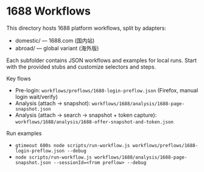# 1688 Workflows

This directory hosts 1688 platform workflows, split by adapters:

- domestic/ — 1688.com (国内站)
- abroad/ — global variant (海外版)

Each subfolder contains JSON workflows and examples for local runs. Start with the provided stubs and customize selectors and steps.

Key flows
- Pre-login: `workflows/preflows/1688-login-preflow.json` (Firefox, manual login wait/verify)
- Analysis (attach → snapshot): `workflows/1688/analysis/1688-page-snapshot.json`
- Analysis (attach → search → snapshot + token capture): `workflows/1688/analysis/1688-offer-snapshot-and-token.json`

Run examples
- `gtimeout 600s node scripts/run-workflow.js workflows/preflows/1688-login-preflow.json --debug`
- `node scripts/run-workflow.js workflows/1688/analysis/1688-page-snapshot.json --sessionId=<from preflow> --debug`
